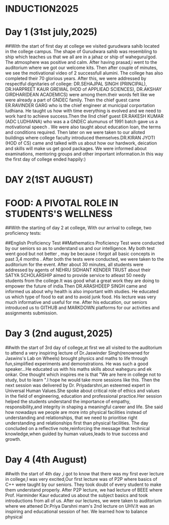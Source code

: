 # INDUCTION2025
# Day 1 (31st july,2025)
##With the start of first day at college we visited gurudwara sahib located in the college campus. The shape of Gurudwara sahib was resembling to ship which teaches us that we all are in a jahaz or ship of waheguru/god. The atmosphere was positive and calm. After having prasad,i went to the auditorium where we got our welcome kits. Then after couple of minutes, we see the motivational video of 2 successfull alumini. The college has also completed their 70 glorious years. After this, we were addressed by respectful dignitaries of college: DR.SEHAJPAL SINGH (PRINCIPAL), DR.HARPREET KAUR GREWAL (HOD of APPLIEAD SCIENCES), DR.AKSHAY GIRDHAR(DEAN ACADEMICS) were among them.their words felt like we were already a part of GNDEC family. Then the chief guest came ER.RAVINDER GARG who is the chief engineer at municipal corportation ludhiana. He taught us how with time everything is evolved and we need to work hard to achieve success.Then the  IInd chief guest ER.RAKESH KUMAR (ADC LUDHIANA) who was a a GNDEC alumunus of 1991 batch gave us a motivational speech . We were also taught about education loan, the terms and conditions required. Then later on  we were taken to our alloted buildings where college faculty introduced themselves.DR.KIRAN JYOTI (HOD of CS) came and talked with us about how our hardwork, deication and skills will make us get good packages. We were informed about examinations, mentoring groups and other important information.In this way the first day of college ended happily:)

# DAY 2(1ST AUGUST)

# FOOD: A PIVOTAL ROLE IN STUDENTS'S WELLNESS

##With the starting of day 2 at college, With our arrival to college, two proficiency tests:

##English Proficiency Test
##Mathematics Proficiency Test were conducted by our seniors so as to understand us and our intelligence. My both test went good but not better , may be because  i forgot all basic concepts in past 3,4 months . After both the tests were conducted, we were taken to the auditorium for the event. After about 30 minutes, all students were addressed by agents of NEHRU SIDHANT KENDER TRUST about their SATYA SCHOLARSHIP aimed to provide service to atleast 50 needy students from the college.It was good what a great work they are doing to empower the future of india.Then DR.ARASHDEEP SINGH came and informed us about why health is also important with studies. He educated us which type of food to eat and to avoid junk food. His lecture was very much informative and useful for me. After his education, our seniors introduced us to GITHUB and MARKDOWN platforms for our activities and assignments submission.
# Day 3 (2nd august,2025)
##with the start of 3rd day of college,at first we all visited to the auditorium to attend a very inspiring lecture of Dr.Jaswinder Singh(renowned for Jaswins's Lab on Wheels) brought physics and maths to life through fun,simplified experiments and demonstrations. He was such a good speaker...He educated us with his maths skills about waheguru and ek onkar. One thought which inspires me  is that "We are here in college not to study, but to learn ".I hope he would take more sessions like this. Then the next session was delivered by Dr. Priyadarshni,an esteemed expert in Universal Human Values.She spoke about critical role of ethics and values in the field of engineering, education and professional practice.Her session helped the students understand the importance of empathy, responsibility,and integrity in shaping a meaningful career and life. She said how nowadays we people are more into physical facilities instead of understanding and relationships, that we need to prioritise right understanding and
relationships first than physical facilities.
The day concluded on a reflective note,reinforcing the message that technical knowledge,when guided by human values,leads to true success and growth.
# Day 4 (4th August)
##with the start of 4th day ,i got to know that there  was my first ever lecture in college,I was very excited,Our first lecture was of P2P where basics of C++ were taught by our seniors. They took doubt of every student to make them understand properly. After P2P lecture, we had lecture of BEEE where Prof. Harminder Kaur educated us about the subject basics and took introductions from all of us. After our lectures, we were taken to auditorium where we attened Dr.Priya Darshni mam's 2nd lecture on UHV.It was an inspiring and educational session of her. We learned how to balance physical
